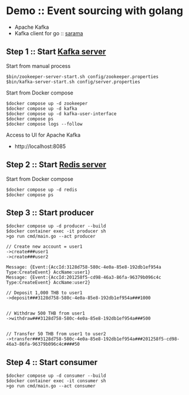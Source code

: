 # Demo :: Event sourcing with golang
* Apache Kafka
* Kafka client for go :: [sarama](https://github.com/Shopify/sarama)

## Step 1 :: Start [Kafka server](https://kafka.apache.org/quickstart)

Start from manual process
```
$bin/zookeeper-server-start.sh config/zookeeper.properties
$bin/kafka-server-start.sh config/server.properties
```

Start from Docker compose
```
$docker compose up -d zookeeper
$docker compose up -d kafka
$docker compose up -d kafka-user-interface
$docker compose ps
$docker compose logs --follow
```

Access to UI for Apache Kafka
* http://localhost:8085

## Step 2 :: Start [Redis server](https://redis.io/download)

Start from Docker compose
```
$docker compose up -d redis
$docker compose ps
```

## Step 3 :: Start producer


```
$docker compose up -d producer --build
$docker container exec -it producer sh
>go run cmd/main.go --act producer

// Create new account = user1
->create###user1
->create###user2

Message: {Event:{AccId:3128d758-580c-4e0a-85e8-192db1ef954a Type:CreateEvent} AccName:user1}
Message: {Event:{AccId:201258f5-cd98-46a3-86fa-96379b096c4c Type:CreateEvent} AccName:user2}

// Deposit 1,000 THB to user1
->deposit###3128d758-580c-4e0a-85e8-192db1ef954a###1000


// Withdraw 500 THB from user1
->withdraw###3128d758-580c-4e0a-85e8-192db1ef954a###500


// Transfer 50 THB from user1 to user2
->transfer###3128d758-580c-4e0a-85e8-192db1ef954a###201258f5-cd98-46a3-86fa-96379b096c4c####50
```

## Step 4 :: Start consumer
```
$docker compose up -d consumer --build
$docker container exec -it consumer sh
>go run cmd/main.go --act consumer

```
